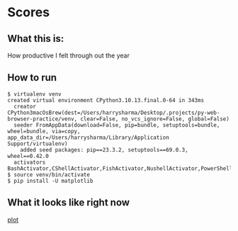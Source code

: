 # Scores

## What this is:

How productive I felt through out the year

## How to run

```
$ virtualenv venv
created virtual environment CPython3.10.13.final.0-64 in 343ms
  creator CPython3macOsBrew(dest=/Users/harrysharma/Desktop/.projects/py-web-browser-practice/venv, clear=False, no_vcs_ignore=False, global=False)
  seeder FromAppData(download=False, pip=bundle, setuptools=bundle, wheel=bundle, via=copy, app_data_dir=/Users/harrysharma/Library/Application Support/virtualenv)
    added seed packages: pip==23.3.2, setuptools==69.0.3, wheel==0.42.0
  activators BashActivator,CShellActivator,FishActivator,NushellActivator,PowerShellActivator,PythonActivator
$ source venv/bin/activate
$ pip install -U matplotlib
```

## What it looks like right now

[plot](https://github.com/harrysharma1/scores/blob/main/Figure_1.png)
